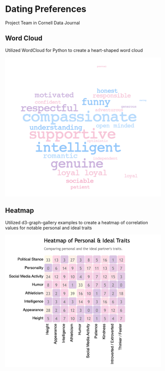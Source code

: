 # Dating Preferences

Project Team in Cornell Data Journal

## Word Cloud

Utilized WordCloud for Python to create a heart-shaped word cloud

![alt text](https://github.com/thetunr/CDJ/blob/main/wordcloud/cdj_dp_word_cloud4.png?raw=true)


## Heatmap

Utilized d3-graph-gallery examples to create a heatmap of correlation values for notable personal and ideal traits

![alt text](https://github.com/thetunr/CDJ/blob/main/d3_heatmap/d3_heatmap_dp.png?raw=true)
